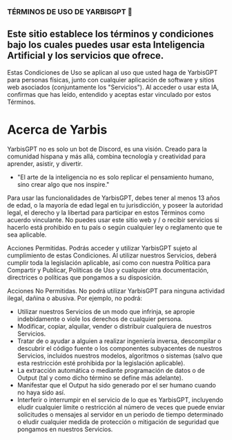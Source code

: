 ### TÉRMINOS DE USO DE YARBISGPT 🤖

## Este sitio establece los términos y condiciones bajo los cuales puedes usar esta Inteligencia Artificial y los servicios que ofrece.

Estas Condiciones de Uso se aplican al uso que usted haga de YarbisGPT para personas físicas, junto con cualquier aplicación de software y sitios web asociados (conjuntamente los "Servicios").
Al acceder o usar esta IA, confirmas que has leído, entendido y aceptas estar vinculado por estos Términos.

# Acerca de Yarbis
YarbisGPT no es solo un bot de Discord, es una visión. Creado para la comunidad hispana y más allá, combina tecnología y creatividad para aprender, asistir, y divertir.
- "El arte de la inteligencia no es solo replicar el pensamiento humano, sino crear algo que nos inspire."

Para usar las funcionalidades de YarbisGPT, debes tener al menos 13 años de edad, o la mayoría de edad legal en tu jurisdicción, y poseer la autoridad legal, el derecho y la libertad para participar en estos Términos como acuerdo vinculante.
No puedes usar este sitio web y / o recibir servicios si hacerlo está prohibido en tu país o según cualquier ley o reglamento que te sea aplicable.

Acciones Permitidas. Podrás acceder y utilizar YarbisGPT sujeto al cumplimiento de estas Condiciones. 
Al utilizar nuestros Servicios, deberá cumplir toda la legislación aplicable, así como con nuestra Política para Compartir y Publicar, Políticas de Uso y cualquier otra documentación, directrices o políticas que pongamos a su disposición.

Acciones No Permitidas. No podrá utilizar YarbisGPT para ninguna actividad ilegal, dañina o abusiva. Por ejemplo, no podrá:

- Utilizar nuestros Servicios de un modo que infrinja, se apropie indebidamente o viole los derechos de cualquier persona.
- Modificar, copiar, alquilar, vender o distribuir cualquiera de nuestros Servicios.
- Tratar de o ayudar a alguien a realizar ingeniería inversa, descompilar o descubrir el código fuente o los componentes subyacentes de nuestros Servicios, incluidos nuestros modelos, algoritmos o sistemas (salvo que esta restricción esté prohibida por la legislación aplicable).
- La extracción automática o mediante programación de datos o de Output (tal y como dicho término se define más adelante).
- Manifestar que el Output ha sido generado por el ser humano cuando no haya sido así.
- Interferir o interrumpir en el servicio de lo que es YarbisGPT, incluyendo eludir cualquier límite o restricción al número de veces que puede enviar solicitudes o mensajes al servidor en un periodo de tiempo determinado o eludir cualquier medida de protección o mitigación de seguridad que pongamos en nuestros Servicios.
